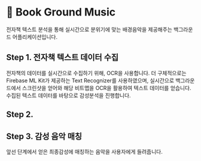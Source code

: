 # 🎵 Book Ground Music
전자책 텍스트 분석을 통해 실시간으로 분위기에 맞는 배경음악을 제공해주는 백그라운드 어플리케이션입니다.

## Step 1. 전자책 텍스트 데이터 수집
전자책의 데이터를 실시간으로 수집하기 위해, OCR을 사용합니다. 더 구체적으로는 Firebase ML Kit가 제공하는 Text Recognizer를 사용하였으며, 실시간으로 백그라운드에서 스크린샷을 얻어와 해당 비트맵을 OCR을 활용하여 텍스트 데이터를 얻습니다.  
수집된 텍스트 데이터를 바탕으로 감성분석을 진행합니다.  

## Step 2. 


## Step 3. 감성 음악 매칭
앞선 단계에서 얻은 최종감성에 매칭하는 음악을 사용자에게 들려줍니다. 
